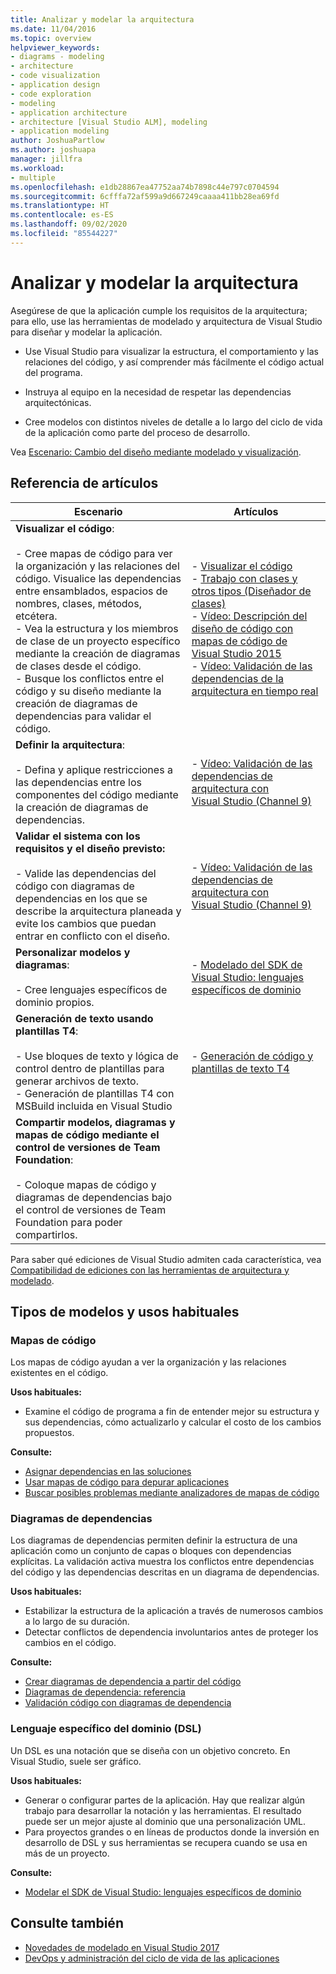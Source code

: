 ```yaml
---
title: Analizar y modelar la arquitectura
ms.date: 11/04/2016
ms.topic: overview
helpviewer_keywords:
- diagrams - modeling
- architecture
- code visualization
- application design
- code exploration
- modeling
- application architecture
- architecture [Visual Studio ALM], modeling
- application modeling
author: JoshuaPartlow
ms.author: joshuapa
manager: jillfra
ms.workload:
- multiple
ms.openlocfilehash: e1db28867ea47752aa74b7898c44e797c0704594
ms.sourcegitcommit: 6cfffa72af599a9d667249caaaa411bb28ea69fd
ms.translationtype: HT
ms.contentlocale: es-ES
ms.lasthandoff: 09/02/2020
ms.locfileid: "85544227"
---
```

# <a name="analyze-and-model-your-architecture"></a>Analizar y modelar la arquitectura

Asegúrese de que la aplicación cumple los requisitos de la arquitectura; para ello, use las herramientas de modelado y arquitectura de Visual Studio para diseñar y modelar la aplicación.

* Use Visual Studio para visualizar la estructura, el comportamiento y las relaciones del código, y así comprender más fácilmente el código actual del programa.

* Instruya al equipo en la necesidad de respetar las dependencias arquitectónicas.

* Cree modelos con distintos niveles de detalle a lo largo del ciclo de vida de la aplicación como parte del proceso de desarrollo.

Vea [Escenario: Cambio del diseño mediante modelado y visualización](../modeling/scenario-change-your-design-using-visualization-and-modeling.md).

## <a name="article-reference"></a>Referencia de artículos

|Escenario|Artículos|
|-|-|
|**Visualizar el código**:<br /><br />- Cree mapas de código para ver la organización y las relaciones del código. Visualice las dependencias entre ensamblados, espacios de nombres, clases, métodos, etcétera.<br />- Vea la estructura y los miembros de clase de un proyecto específico mediante la creación de diagramas de clases desde el código.<br />- Busque los conflictos entre el código y su diseño mediante la creación de diagramas de dependencias para validar el código.|- [Visualizar el código](../modeling/visualize-code.md)<br />- [Trabajo con clases y otros tipos (Diseñador de clases)](../ide/class-designer/designing-and-viewing-classes-and-types.md)<br />- [Vídeo: Descripción del diseño de código con mapas de código de Visual Studio 2015](https://channel9.msdn.com/Events/Visual-Studio/Connect-event-2015/502)<br />- [Vídeo: Validación de las dependencias de la arquitectura en tiempo real](https://sec.ch9.ms/sessions/69613110-c334-4f25-bb36-08e5a93456b5/170ValidateArchitectureDependenciesWithVisualStudio.mp4)|
|**Definir la arquitectura**:<br /><br />- Defina y aplique restricciones a las dependencias entre los componentes del código mediante la creación de diagramas de dependencias.|- [Vídeo: Validación de las dependencias de arquitectura con Visual Studio (Channel 9)](https://channel9.msdn.com/Events/Connect/2016/170)|
|**Validar el sistema con los requisitos y el diseño previsto:**<br /><br />- Valide las dependencias del código con diagramas de dependencias en los que se describe la arquitectura planeada y evite los cambios que puedan entrar en conflicto con el diseño.|- [Vídeo: Validación de las dependencias de arquitectura con Visual Studio (Channel 9)](https://channel9.msdn.com/Events/Connect/2016/170)|
|**Personalizar modelos y diagramas**:<br /><br />- Cree lenguajes específicos de dominio propios.|- [Modelado del SDK de Visual Studio: lenguajes específicos de dominio](../modeling/modeling-sdk-for-visual-studio-domain-specific-languages.md)|
|**Generación de texto usando plantillas T4**:<br /><br />- Use bloques de texto y lógica de control dentro de plantillas para generar archivos de texto.<br /> - Generación de plantillas T4 con MSBuild incluida en Visual Studio|- [Generación de código y plantillas de texto T4](../modeling/code-generation-and-t4-text-templates.md)|
|**Compartir modelos, diagramas y mapas de código mediante el control de versiones de Team Foundation**:<br /><br />- Coloque mapas de código y diagramas de dependencias bajo el control de versiones de Team Foundation para poder compartirlos.| |

Para saber qué ediciones de Visual Studio admiten cada característica, vea [Compatibilidad de ediciones con las herramientas de arquitectura y modelado](../modeling/what-s-new-for-design-in-visual-studio.md#VersionSupport).

## <a name="types-of-models-and-typical-uses"></a>Tipos de modelos y usos habituales

### <a name="code-maps"></a>Mapas de código

Los mapas de código ayudan a ver la organización y las relaciones existentes en el código.

**Usos habituales:**

- Examine el código de programa a fin de entender mejor su estructura y sus dependencias, cómo actualizarlo y calcular el costo de los cambios propuestos.

**Consulte:**

- [Asignar dependencias en las soluciones](../modeling/map-dependencies-across-your-solutions.md)
- [Usar mapas de código para depurar aplicaciones](../modeling/use-code-maps-to-debug-your-applications.md)
- [Buscar posibles problemas mediante analizadores de mapas de código](../modeling/find-potential-problems-using-code-map-analyzers.md)

### <a name="dependency-diagrams"></a>Diagramas de dependencias

Los diagramas de dependencias permiten definir la estructura de una aplicación como un conjunto de capas o bloques con dependencias explícitas. La validación activa muestra los conflictos entre dependencias del código y las dependencias descritas en un diagrama de dependencias.

**Usos habituales:**

- Estabilizar la estructura de la aplicación a través de numerosos cambios a lo largo de su duración.
- Detectar conflictos de dependencia involuntarios antes de proteger los cambios en el código.

**Consulte:**

- [Crear diagramas de dependencia a partir del código](../modeling/create-layer-diagrams-from-your-code.md)
- [Diagramas de dependencia: referencia](../modeling/layer-diagrams-reference.md)
- [Validación código con diagramas de dependencia](../modeling/validate-code-with-layer-diagrams.md)

### <a name="domain-specific-language-dsl"></a>Lenguaje específico del dominio (DSL)

Un DSL es una notación que se diseña con un objetivo concreto. En Visual Studio, suele ser gráfico.

**Usos habituales:**

- Generar o configurar partes de la aplicación. Hay que realizar algún trabajo para desarrollar la notación y las herramientas. El resultado puede ser un mejor ajuste al dominio que una personalización UML.
- Para proyectos grandes o en líneas de productos donde la inversión en desarrollo de DSL y sus herramientas se recupera cuando se usa en más de un proyecto.

**Consulte:**

- [Modelar el SDK de Visual Studio: lenguajes específicos de dominio](../modeling/modeling-sdk-for-visual-studio-domain-specific-languages.md)

## <a name="see-also"></a>Consulte también

- [Novedades de modelado en Visual Studio 2017](../modeling/what-s-new-for-design-in-visual-studio.md)
- [DevOps y administración del ciclo de vida de las aplicaciones](/azure/devops/user-guide/devops-alm-overview)
